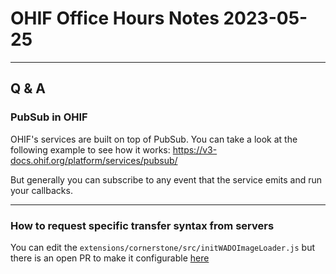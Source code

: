 # OHIF Office Hours Notes 2023-05-25

---

## Q & A

### PubSub in OHIF

OHIF's services are built on top of PubSub. You can take a look at the following
example to see how it works: https://v3-docs.ohif.org/platform/services/pubsub/

But generally you can subscribe to any event that the service emits and run your callbacks.

---

### How to request specific transfer syntax from servers

You can edit the `extensions/cornerstone/src/initWADOImageLoader.js` but there is an open PR
to make it configurable [here](https://github.com/OHIF/Viewers/pull/3406)

